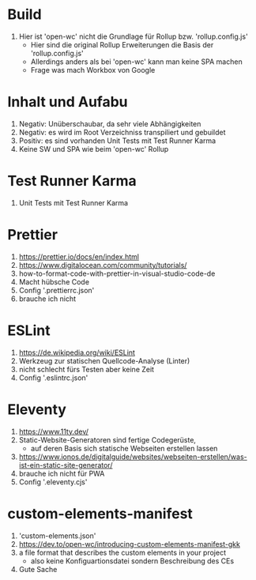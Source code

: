 
# Build
1. Hier ist 'open-wc' nicht die Grundlage für Rollup bzw. 'rollup.config.js'
   - Hier sind die original Rollup Erweiterungen die Basis der 'rollup.config.js'
   - Allerdings anders als bei 'open-wc' kann man keine SPA machen 
   - Frage was mach Workbox von Google 

# Inhalt und Aufabu
1. Negativ: Unüberschaubar, da sehr viele Abhängigkeiten 
2. Negativ: es wird im Root Verzeichniss transpiliert und gebuildet
3. Positiv: es sind vorhanden Unit Tests mit Test Runner Karma
4. Keine SW und SPA wie beim 'open-wc' Rollup 


# Test Runner Karma
1. Unit Tests mit Test Runner Karma

# Prettier
1. https://prettier.io/docs/en/index.html
2. https://www.digitalocean.com/community/tutorials/
3. how-to-format-code-with-prettier-in-visual-studio-code-de
4. Macht hübsche Code
5. Config '.prettierrc.json'
6. brauche ich nicht

# ESLint
1. https://de.wikipedia.org/wiki/ESLint
2. Werkzeug zur statischen Quellcode-Analyse (Linter)
3. nicht schlecht fürs Testen aber keine Zeit
4. Config '.eslintrc.json'

# Eleventy
1. https://www.11ty.dev/
2. Static-Website-Generatoren sind fertige Codegerüste, 
   - auf deren Basis sich statische Webseiten erstellen lassen
3. https://www.ionos.de/digitalguide/websites/webseiten-erstellen/was-ist-ein-static-site-generator/
4. brauche ich nicht für PWA
5. Config '.eleventy.cjs'


# custom-elements-manifest
1. 'custom-elements.json'
2. https://dev.to/open-wc/introducing-custom-elements-manifest-gkk
3. a file format that describes the custom elements in your project
   - also keine Konfiguartionsdatei sondern Beschreibung des CEs
4. Gute Sache
   